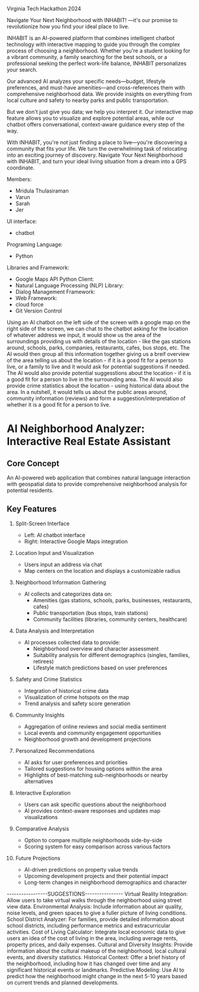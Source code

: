 Virginia Tech Hackathon 2024

Navigate Your Next Neighborhood with INHABIT! —it's our promise to revolutionize how you find your ideal place to live. 

INHABIT is an AI-powered platform that combines intelligent chatbot technology with interactive mapping to guide you through the complex process of choosing a neighborhood. Whether you're a student looking for a vibrant community, a family searching for the best schools, or a professional seeking the perfect work-life balance, INHABIT personalizes your search.

Our advanced AI analyzes your specific needs—budget, lifestyle preferences, and must-have amenities—and cross-references them with comprehensive neighborhood data. We provide insights on everything from local culture and safety to nearby parks and public transportation.

But we don't just give you data; we help you interpret it. Our interactive map feature allows you to visualize and explore potential areas, while our chatbot offers conversational, context-aware guidance every step of the way.

With INHABIT, you're not just finding a place to live—you're discovering a community that fits your life. We turn the overwhelming task of relocating into an exciting journey of discovery. Navigate Your Next Neighborhood with INHABIT, and turn your ideal living situation from a dream into a GPS coordinate.


Members: 
   - Mridula Thulasiraman
   - Varun 
   - Sarah
   - Jer


UI interface: 
- chatbot

Programing Language: 
- Python

Libraries and Framework: 
- Google Maps API Python Client:
- Natural Language Processing (NLP) Library: 
- Dialog Management Framework:
- Web Framework: 
- cloud force
- Git Version Control


Using an AI chatbot on the left side of the screen with a google map on the right side of the screen, we can chat to the chatbot asking for the location of whatever address we input, it would show us the area of the surroundings providing us with details of the location - like the gas stations around, schools, parks, companies, restaurants, cafes, bus stops, etc.
The AI would then group all this information together giving us a breif overview of the area telling us about the location - if it is a good fit for a person to live, or a family to live and it would ask for potential suggestions if needed. The AI would also provide potential suggesstions about the location - if it is a good fit for a person to live in the surrounding area. The AI would also provide crime statistics about the location - using historical data about the area. In a nutshell, it would tells us about the public areas around, community information (reviews) and form a suggestion/interpretation of whether it is a good fit for a person to live.

# AI Neighborhood Analyzer: Interactive Real Estate Assistant

## Core Concept
An AI-powered web application that combines natural language interaction with geospatial data to provide comprehensive neighborhood analysis for potential residents.

## Key Features

1. Split-Screen Interface
   - Left: AI chatbot interface
   - Right: Interactive Google Maps integration

2. Location Input and Visualization
   - Users input an address via chat
   - Map centers on the location and displays a customizable radius

3. Neighborhood Information Gathering
   - AI collects and categorizes data on:
     - Amenities (gas stations, schools, parks, businesses, restaurants, cafes)
     - Public transportation (bus stops, train stations)
     - Community facilities (libraries, community centers, healthcare)

4. Data Analysis and Interpretation
   - AI processes collected data to provide:
     - Neighborhood overview and character assessment
     - Suitability analysis for different demographics (singles, families, retirees)
     - Lifestyle match predictions based on user preferences

5. Safety and Crime Statistics
   - Integration of historical crime data
   - Visualization of crime hotspots on the map
   - Trend analysis and safety score generation

6. Community Insights
   - Aggregation of online reviews and social media sentiment
   - Local events and community engagement opportunities
   - Neighborhood growth and development projections

7. Personalized Recommendations
   - AI asks for user preferences and priorities
   - Tailored suggestions for housing options within the area
   - Highlights of best-matching sub-neighborhoods or nearby alternatives

8. Interactive Exploration
   - Users can ask specific questions about the neighborhood
   - AI provides context-aware responses and updates map visualizations

9. Comparative Analysis
   - Option to compare multiple neighborhoods side-by-side
   - Scoring system for easy comparison across various factors

10. Future Projections
    - AI-driven predictions on property value trends
    - Upcoming development projects and their potential impact
    - Long-term changes in neighborhood demographics and character


-----------------SUGGESTIONS----------------
Virtual Reality Integration: Allow users to take virtual walks through the neighborhood using street view data.
Environmental Analysis: Include information about air quality, noise levels, and green spaces to give a fuller picture of living conditions.
School District Analyzer: For families, provide detailed information about school districts, including performance metrics and extracurricular activities.
Cost of Living Calculator: Integrate local economic data to give users an idea of the cost of living in the area, including average rents, property prices, and daily expenses.
Cultural and Diversity Insights: Provide information about the cultural makeup of the neighborhood, local cultural events, and diversity statistics.
Historical Context: Offer a brief history of the neighborhood, including how it has changed over time and any significant historical events or landmarks.
Predictive Modeling: Use AI to predict how the neighborhood might change in the next 5-10 years based on current trends and planned developments.
